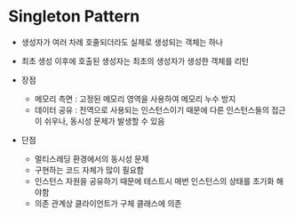 # Singleton Pattern

* 생성자가 여러 차례 호줄되더라도 실제로 생성되는 객체는 하나
* 최초 생성 이후에 호출된 생성자는 최초의 생성자가 생성한 객체를 리턴



* 장점
  * 메모리 측면 : 고정된 메모리 영역을 사용하여 메모리 누수 방지
  * 데이터 공유 : 전역으로 사용되는 인스턴스이기 때문에 다른 인스턴스들의 접근이 쉬우나, 동시성 문제가 발생할 수 있음&#x20;



* 단점
  * 멀티스레딩 환경에서의 동시성 문제
  * 구현하는 코드 자체가 많이 필요함
  * 인스턴스 자원을 공유하기 때문에 테스트시 매번 인스턴스의 상태를 초기화 해야함
  * 의존 관계상 클라이언트가 구체 클래스에 의존
